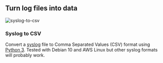 ## Turn log files into data

![syslog-to-csv](https://github.com/gm3dmo/syslog-to-csv/actions/workflows/syslog-to-csv.yml/badge.svg)

### Syslog to CSV
Convert a [syslog](https://tools.ietf.org/html/rfc5424) file to Comma Separated Values (CSV) format using [Python 3](https://python.org).  Tested with Debian 10 and AWS Linux but other syslog formats will probably work.




